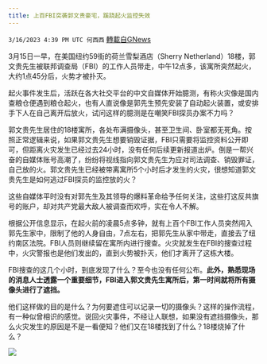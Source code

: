 ```yaml
---
title: 上百FBI突袭郭文贵豪宅，蹊跷起火监控失效
---
```

`3/16/2023 4:39 PM UTC 何西西` [轉載自GNews](https://gnews.org/articles/1019779)



3月15日一早，在美国纽约59街的荷兰雪梨酒店（Sherry Netherland）18楼，郭文贵先生被联邦调查局（FBI）的工作人员带走，中午12点多，该寓所突然起火，大约1点45分后，火势才被扑灭。

起火事件发生后，活跃在各大社交平台的中文自媒体开始臆测，有称火灾像是国内查粮仓便遇到粮仓起火，也有人直说像是郭先生预先安装了自动起火装置，或安排手下人在自己离开后放火，试问这样的臆测是在嘲笑FBI探员办案不力吗？

郭文贵先生居住的18楼寓所，各处布满摄像头，甚至卫生间、卧室都无死角。按照正常逻辑来说，如果郭文贵先生想要销毁证据，FBI只需要将监控资料公开即可，但距离火灾发生已经过去24小时，没有任何后续更新报道出炉。倒是一帮兴奋的自媒体账号高潮了，纷纷将视线指向郭文贵先生为应对司法调查、销毁罪证，自己放的火。郭文贵先生已经被带离寓所5个小时后才发生的火灾，很想知道郭文贵先生是如何逃过FBI探员的监控放的火？

这些自媒体平时没有对郭先生及其领导的爆料革命给予任何关注，这些打这反共旗号的账户，却对共产党最大敌人被调查而欢呼，实在令人不解。

根据公开信息显示，在起火前的凌晨5点多钟，就有上百个FBI工作人员突然闯入郭先生家中，限制了他的人身自由，7点左右，把郭先生从家中带走，直接去了纽约南区法院。FBI人员则继续留在寓所内进行搜查。火灾就发生在FBI的搜查过程中，火灾警报也是他们发出的，直到火势被扑灭，他们才离开了这栋大楼。

FBI搜查的这几个小时，到底发现了什么？至今也没有任何公布。******此外，熟悉现场的消息人士透露一个重要细节，FBI进入郭文贵先生寓所后，第一时间就将所有摄像头进行了遮挡。******


他们这样做的目的是什么？为何要遮住可以记录一切的摄像头？这样的操作流程，有一种似曾相识的感觉。说回火灾事件，不经让人联想，如果没有遮挡摄像头，那么火灾发生的原因是不是一看便知？他们又在18楼找到了什么？18楼烧掉了什么？


![](https://i.imgur.com/GgG4GuZ.jpg)





